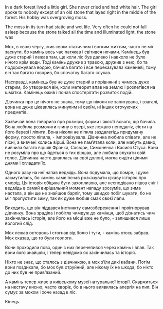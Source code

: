 In a dark forest lived a little girl. She never cried and had white hair. The girl spoke to nobody except of an old stone that layed right in the middle of the forest. His hobby was overgroving moss.

The moss in its turn had static and wet life. Very often he could not fall asleep because the stone talked all the time and illuminated light. the stone was




Мох, в свою чергу, жив своїм статичним і вогким життям, часто не міг заснути, бо камінь весь час патякав і світився ночами. Камінець був дуже старий і лежав там, ще коли ліс був далеко і навколо не було нічого крім води. Тоді камінь дружив з травою, дружив з нею, бо та подорожувала водою, бачила багато і все переказувала каменеві, тому він так багато говорив, бо спочатку багато слухав.

Насправді, камінець був не дуже старий в порівнянні з чимось дуже старим, бо утворився він, коли метеорит впав на землю і розлетівся на шматки. Камінець ожив і почав спостерігати розвиток подій.

Дівчинка про це нічого не знала, тому що ніколи не запитувала, і взагалі, вона не дуже цікавилась минулим ні своїм, ні інших оточуючих предметів.

Зазвичай вона говорила про розміри, форми і якості всього, що бачила. Вона любила розмочити глину в озері, яке лежало неподалік, сісти на його березі і ліпити. Вона ніколи не ліпила заздалегідь придуману форму, просто ліпила, - імпровізувала. Дівчинка любила співати, але не пісні, а вивчені колись вірші. Вона не пам’ятала коли, але мабуть давно, вивчила багато віршів Франка, Сосюри, Симоненка і Василя Стуса. Вона не розуміла про що йдеться в тих віршах, але любила слухати свій голос. Дівчинка часто дивилась на свої долоні, могла сидіти цілими днями і огладати їх.

Одного разу на неї напав ведмідь. Вона подумала, що помре, і дуже засмутилась, бо камінь саме почав розказувати цікаву історію про сморід. Ця історія обіцяла бути захопливою, але несподівано пішов сніг і ведмідь в самий вирішальний момент нападу зрозумів, що зима настала, а він ще не знайшов барліг, тому швидко побіг шукати, бо не міг пропустити зиму, так як дуже любив смак своєї лапи.

Виходить, що він піддався інстинкту самозбереження і проігнорував дівчинку. Вона зраділа і побігла чимдуж до камінця, щоб дізнатись чим закінчилась історія, але його на місці вже не було, - залишився лише вологий слід.

Мох лежав осторонь і стогнав від болю і туги, - камінь хтось забрав. Мох сказав, що то були геологи.

Вони проходили повз, один з них перечепився через камінь і впав. Так вони його знайшли, і тепер невідомо як закінчилась та історія.

Ніхто не знає, що сталось з дівчинкою, а мох з’їли дикі кабани. Потім вони поздихали, бо мох був отруйний, але нікому їх не шкода, бо ніхто до них був не прив’язаний.

А камінь тепер живе в київському музеї натуральної історії. Скаржиться на нестачу кисню, часто хворіє, бо в нього виявилась алергія на пил. Він сумує за мохом і хоче назад в ліс.

Кінець.
